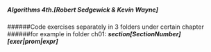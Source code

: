 ##### Algorithms 4th.[Robert Sedgewick & Kevin Wayne]
######Code exercises separately in 3 folders under certain chapter
######for example in folder ch01:
***section[SectionNumber][exer|prom|expr]***
